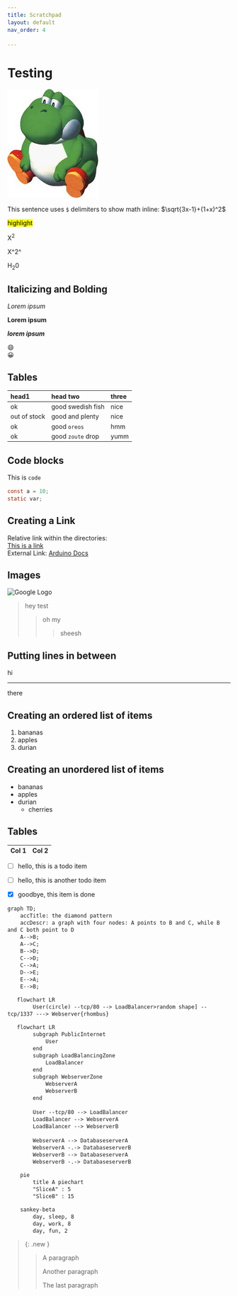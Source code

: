 ```yaml
---
title: Scratchpad
layout: default
nav_order: 4

---
```


# Testing

![Yoshi](images/yoshi.jpg)

This sentence uses `$` delimiters to show math inline: $\sqrt{3x-1}+(1+x)^2$

<mark>highlight</mark>

X<sup>2</sup>

X^2^

H<sub>2</sub>0

## Italicizing and Bolding

*Lorem ipsum*

**Lorem ipsum**

***lorem ipsum***

:smile:  
😀

## Tables
| head1        | head two          | three |
|:-------------|:------------------|:------|
| ok           | good swedish fish | nice  |
| out of stock | good and plenty   | nice  |
| ok           | good `oreos`      | hmm   |
| ok           | good `zoute` drop | yumm  |

## Code  blocks
This is `code`

``` c
const a = 10;
static var;
```

## Creating a Link
Relative link within the directories:  
[This is a link](docs)  
External Link:
[Arduino Docs](https://docs.arduino.cc/)

## Images
![Google Logo](https://upload.wikimedia.org/wikipedia/commons/thumb/2/2f/Google_2015_logo.svg/1200px-Google_2015_logo.svg.png)

> hey
> test
>> oh my
>>> sheesh

## Putting lines in between

hi

***

there

## Creating an ordered list of items
1. bananas
2. apples
3. durian

## Creating an unordered list of items
* bananas
* apples
* durian
    * cherries

## Tables

| Col 1 | Col 2 |
| -----  | :-----: |

- [ ] hello, this is a todo item
- [ ] hello, this is another todo item
- [x] goodbye, this item is done





```mermaid
graph TD;
    accTitle: the diamond pattern
    accDescr: a graph with four nodes: A points to B and C, while B and C both point to D
    A-->B;
    A-->C;
    B-->D;
    C-->D;
    C-->A;
    D-->E;
    E-->A;
    E-->B;
```

```mermaid
   flowchart LR
        User(circle) --tcp/80 --> LoadBalancer>random shape] --tcp/1337 ---> Webserver{rhombus}
```

```mermaid
   flowchart LR
        subgraph PublicInternet
            User
        end
        subgraph LoadBalancingZone
            LoadBalancer
        end
        subgraph WebserverZone
            WebserverA
            WebserverB
        end

        User --tcp/80 --> LoadBalancer
        LoadBalancer --> WebserverA
        LoadBalancer --> WebserverB

        WebserverA --> DatabaseserverA
        WebserverA -.-> DatabaseserverB
        WebserverB --> DatabaseserverA
        WebserverB -.-> DatabaseserverB
```

```mermaid
    pie 
        title A piechart
        "SliceA" : 5
        "SliceB" : 15
```

```mermaid
    sankey-beta
        day, sleep, 8
        day, work, 8
        day, fun, 2
```

> {: .new }
> > A paragraph
> >
> > Another paragraph
> >
> > The last paragraph